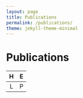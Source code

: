 ```yaml
---
layout: page
title: Publications
permalink: /publications/
theme: jekyll-theme-minimal
---
```


# Publications

|H|E|
|:-:|:-:|
|L|P|

